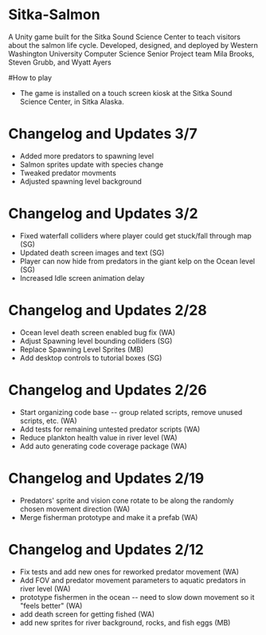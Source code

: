 # Sitka-Salmon
A Unity game built for the Sitka Sound Science Center to teach visitors about the salmon life cycle. Developed, designed, and deployed by Western Washington University Computer Science Senior Project team Mila Brooks, Steven Grubb, and Wyatt Ayers

#How to play
* The game is installed on a touch screen kiosk at the Sitka Sound Science Center, in Sitka Alaska.

# Changelog and Updates 3/7
* Added more predators to spawning level
* Salmon sprites update with species change
* Tweaked predator movments
* Adjusted spawning level background

# Changelog and Updates 3/2
* Fixed waterfall colliders where player could get stuck/fall through map (SG)
* Updated death screen images and text (SG)
* Player can now hide from predators in the giant kelp on the Ocean level (SG)
* Increased Idle screen animation delay


# Changelog and Updates 2/28
* Ocean level death screen enabled bug fix (WA)
* Adjust Spawning level bounding colliders (SG)
* Replace Spawning Level Sprites (MB)
* Add desktop controls to tutorial boxes (SG)

# Changelog and Updates 2/26
* Start organizing code base -- group related scripts, remove unused scripts, etc. (WA)
* Add tests for remaining untested predator scripts (WA)
* Reduce plankton health value in river level (WA)
* Add auto generating code coverage package (WA)

# Changelog and Updates 2/19
* Predators' sprite and vision cone rotate to be along the randomly chosen movement direction (WA)
* Merge fisherman prototype and make it a prefab (WA)

# Changelog and Updates 2/12
* Fix tests and add new ones for reworked predator movement (WA)
* Add FOV and predator movement parameters to aquatic predators in river level (WA)
* prototype fishermen in the ocean -- need to slow down movement so it "feels better" (WA)
* add death screen for getting fished (WA)
* add new sprites for river background, rocks, and fish eggs (MB)

